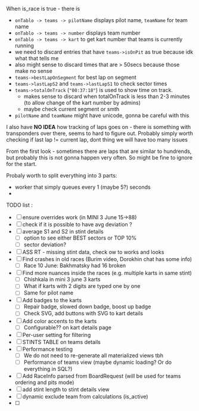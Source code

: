 When is_race is true - there is 
* `onTablo -> teams -> pilotName` displays pilot name, `teamName` for team name
* `onTablo -> teams -> number` displays team number
* `onTablo -> teams -> kart` to get kart number that teams is currently running
* we need to discard entries that have `teams->isOnPit` as true because idk what that tells me
* also might sense to discard times that are > 50secs because those make no sense
* `teams->bestLapOnSegment` for best lap on segment
* `teams->lastLapS2` and `teams->lastLapS1` to check sector times
* `teams->totalOnTrack` (`"00:37:18"`) is used to show time on track.
  - makes sense to discard when totalOnTrack is less than 2-3 minutes (to allow change of the kart number by admins)
  - maybe check current segment or smth
* `pilotName` and `teamName` might have unicode, gonna be careful with this


I also have **NO IDEA** how tracking of laps goes on - there is something with
transponders over there, seems to hard to figure out. Probably simply worth checking 
if last lap != current lap, dont thing we will have too many issues

From the first look - sometimes there are laps that are similar to hundrends, but probably this is
not gonna happen very often. So might be fine to ignore for the start.


Probaly worth to split everything into 3 parts:
* worker that simply queues every 1 (maybe 5?) seconds
* 



TODO list :
- [ ] ensure overrides work (in MINI 3 June 15->88)
- [ ] check if it is possible to have avg deviation ?
- [ ] average S1 and S2 in stint details
  - [ ] option to see either BEST sectors or TOP 10%
  - [ ] sector deviation?
- [ ] ASS RT - missing stint data, check ow to works and looks
- [ ] Find crashes in old races (Burim video, Dorokhin chat has some info)
  - [ ] Race 10 June: Bakhmatsky had 16 broken
- [ ] Find more nuances inside the races (e.g. multiple karts in same stint)
  - [ ] Chishkala in mini 3 june 3 karts
  - [ ] What if karts with 2 digits are typed one by one
  - [ ] Same for pilot name
- [ ] Add badges to the karts
  - [ ] Repair badge, slowed down badge, boost up badge
  - [ ] Check SVG, add buttons with SVG to kart details
- [ ] Add color accents to the karts
  - [ ] Configurable?? on kart details page
- [ ] Per-user setting for filtering
- [ ] STINTS TABLE on teams details
- [ ] Performance testing
  - [ ] We do not need to re-generate all materialized views tbh
  - [ ] Performance of teams view (maybe dynamic loading? Or do everything in SQL?)
- [ ] Add RaceInfo parsed from BoardRequest (will be used for teams ordering and pits mode)
- [ ] add stint length to stint details view
- [ ] dynamic exclude team from calculations (is_active)
- [ ]